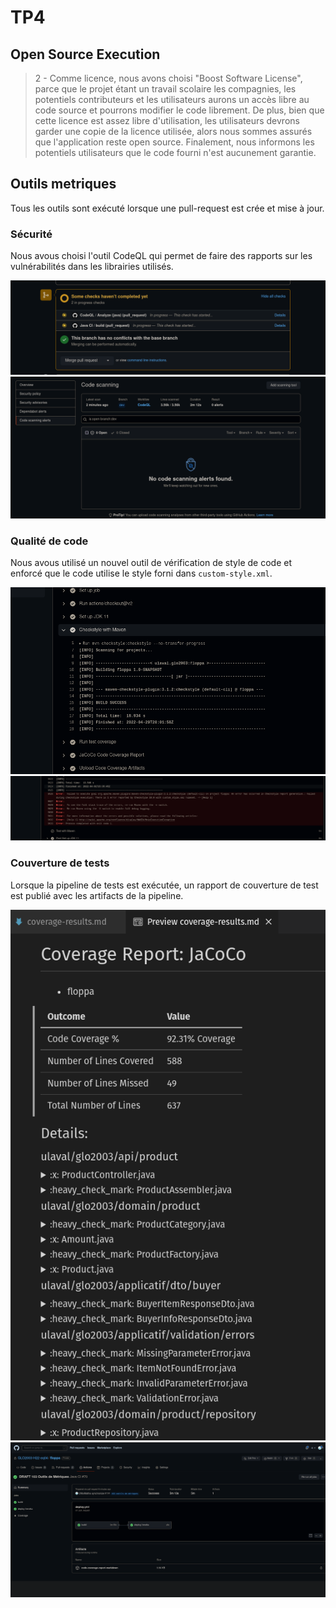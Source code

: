 # TP4

## Open Source Execution

>2 - Comme licence, nous avons choisi "Boost Software License", parce que le projet étant un travail scolaire
> les compagnies, les potentiels contributeurs et les utilisateurs aurons un accès libre au code source et pourrons modifier
> le code librement. 
> De plus, bien que cette licence est assez libre d'utilisation, les utilisateurs devrons garder une copie de la licence 
> utilisée, alors nous sommes assurés que l'application reste open source.
> Finalement, nous informons les potentiels utilisateurs que le code fourni n'est aucunement garantie.

## Outils metriques
Tous les outils sont exécuté lorsque une pull-request est crée et mise à jour.
### Sécurité

Nous avous choisi l'outil CodeQL qui permet de faire des rapports sur les vulnérabilités dans les librairies utilisés.

![Exécution de la pipeline](img/security-run.png)
![Rapport de sécurité](img/security.png)

### Qualité de code
Nous avous utilisé un nouvel outil de vérification de style de code et enforcé que le code utilise le style forni dans ```custom-style.xml```.

![Exécution de la pipeline](img/checkstyle.png)
![Échec de la pipeline](img/checkstyle-fail.png)

### Couverture de tests
Lorsque la pipeline de tests est exécutée, un rapport de couverture de test est publié avec les artifacts de la pipeline.

![Rapport de couverture](img/test-coverage-md.png)
![Rapport dans la pr](img/test-coverage-pr.png)


